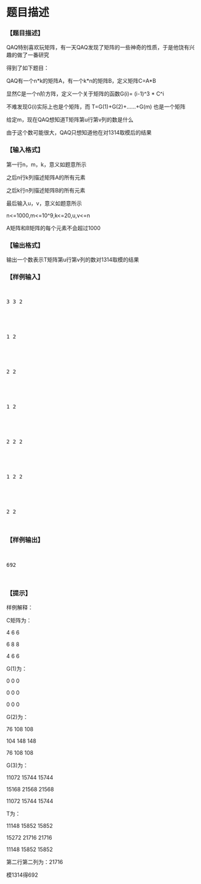 # 题目描述


<h3>
【题目描述】
</h3>
<p>
QAQ特别喜欢玩矩阵，有一天QAQ发现了矩阵的一些神奇的性质，于是他饶有兴趣的做了一番研究
</p>
<p>
得到了如下题目：
</p>
<p>
QAQ有一个n*k的矩阵A，有一个k*n的矩阵B，定义矩阵C=A*B
</p>
<p>
显然C是一个n阶方阵，定义一个关于矩阵的函数G(i)= (i-1)^3 * C^i
</p>
<p>
不难发现G(i)实际上也是个矩阵，而 T=G(1)+G(2)+……+G(m) 也是一个矩阵
</p>
<p>
给定m，现在QAQ想知道T矩阵第u行第v列的数是什么
</p>
<p>
由于这个数可能很大，QAQ只想知道他在对1314取模后的结果
</p>
<h3>
【输入格式】
</h3>
<p>
第一行n，m，k，意义如题意所示
</p>
<p>
之后n行k列描述矩阵A的所有元素
</p>
<p>
之后k行n列描述矩阵B的所有元素
</p>
<p>
最后输入u，v，意义如题意所示
</p>
<p>
n&lt;=1000,m&lt;=10^9,k&lt;=20,u,v&lt;=n
</p>
<p>
A矩阵和B矩阵的每个元素不会超过1000
</p>
<h3>
【输出格式】
</h3>
<p>
输出一个数表示T矩阵第u行第v列的数对1314取模的结果
</p>
<h3>
【样例输入】
</h3>
<pre><p>
3 3 2
</p>

<p>
1 2
</p>

<p>
2 2
</p>

<p>
1 2
</p>

<p>
2 2 2
</p>

<p>
1 2 2
</p>

<p>
2 2
</p>
</pre>
<h3>
【样例输出】
</h3>
<pre><p>
692
</p>
</pre>
<h3>
【提示】
</h3>
<p>
样例解释：
</p>
<p>
C矩阵为：
</p>
<p>
4 6 6 
</p>
<p>
6 8 8 
</p>
<p>
4 6 6
</p>
<p>
G(1)为：
</p>
<p>
0 0 0 
</p>
<p>
0 0 0 
</p>
<p>
0 0 0
</p>
<p>
G(2)为：
</p>
<p>
76 108 108 
</p>
<p>
104 148 148 
</p>
<p>
76 108 108
</p>
<p>
G(3)为：
</p>
<p>
11072 15744 15744 
</p>
<p>
15168 21568 21568 
</p>
<p>
11072 15744 15744 
</p>
<p>
T为：
</p>
<p>
11148 15852 15852 
</p>
<p>
15272 21716 21716 
</p>
<p>
11148 15852 15852
</p>
<p>
第二行第二列为：21716
</p>
<p>
模1314得692
</p>
